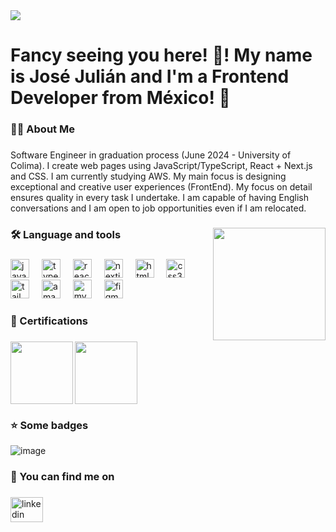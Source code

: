 <img height="full" src="https://trisya.com/myimg/child/soft_devlop.gif"  />

###

<h1 align="left">Fancy seeing you here! 👋! My name is José Julián and I'm a Frontend Developer from México! 🤠</h1>

###

<h3 align="left">👩‍💻  About Me</h3>

###

<p align="left">Software Engineer in graduation process (June 2024 - University of Colima). I create web pages using JavaScript/TypeScript, React + Next.js and CSS. I am currently studying AWS. My main focus is designing exceptional and creative user experiences (FrontEnd). My focus on detail ensures quality in every task I undertake. I am capable of having English conversations and I am open to job opportunities even if I am relocated.</p>

###

<img align="right" height="180" width="180" src="https://cdn.pixabay.com/animation/2023/10/08/03/19/03-19-26-213_512.gif"  />

###

<h3 align="left">🛠 Language and tools</h3>

###

<div align="left">
  <img src="https://cdn.jsdelivr.net/gh/devicons/devicon/icons/javascript/javascript-original.svg" height="30" alt="javascript logo"  />
  <img width="12" />
  <img src="https://cdn.jsdelivr.net/gh/devicons/devicon/icons/typescript/typescript-original.svg" height="30" alt="typescript logo"  />
  <img width="12" />
  <img src="https://cdn.jsdelivr.net/gh/devicons/devicon/icons/react/react-original.svg" height="30" alt="react logo"  />
  <img width="12" />
  <img src="https://skillicons.dev/icons?i=nextjs" height="30" alt="nextjs logo"  />
  <img width="12" />
  <img src="https://cdn.jsdelivr.net/gh/devicons/devicon/icons/html5/html5-original.svg" height="30" alt="html5 logo"  />
  <img width="12" />
  <img src="https://cdn.jsdelivr.net/gh/devicons/devicon/icons/css3/css3-original.svg" height="30" alt="css3 logo"  />
  <img width="12" />
  <img src="https://cdn.simpleicons.org/tailwindcss/06B6D4" height="30" alt="tailwindcss logo"  />
  <img width="12" />
  <img src="https://skillicons.dev/icons?i=aws" height="30" alt="amazonwebservices logo"  />
  <img width="12" />
  <img src="https://skillicons.dev/icons?i=mysql" height="30" alt="mysql logo"  />
  <img width="12" />
  <img src="https://cdn.jsdelivr.net/gh/devicons/devicon/icons/figma/figma-original.svg" height="30" alt="figma logo"  />
</div>

###

<h3 align="left">📜 Certifications</h3>

###

<img align="left" height="100" src="https://d1.awsstatic.com/training-and-certification/certification-badges/AWS-Certified-Cloud-Practitioner_badge.634f8a21af2e0e956ed8905a72366146ba22b74c.png"  />

###

<img align="left" height="100" src="https://d1.awsstatic.com/training-and-certification/certification-badges/AWS-Certified-Developer-Associate_badge.5c083fa855fe82c1cf2d0c8b883c265ec72a17c0.png"  />

###

<br clear="both">

###

<h3 align="left">⭐ Some badges</h3>

![image](https://www.codewars.com/users/JulianCSN/badges/large)

<h3 align="left">💬 You can find me on</h3>

###

<div align="left">
  <a href="https://www.linkedin.com/in/juliancsn27/" target="_blank">
    <img src="https://raw.githubusercontent.com/maurodesouza/profile-readme-generator/master/src/assets/icons/social/linkedin/default.svg" width="52" height="40" alt="linkedin logo"  />
  </a>
</div>




